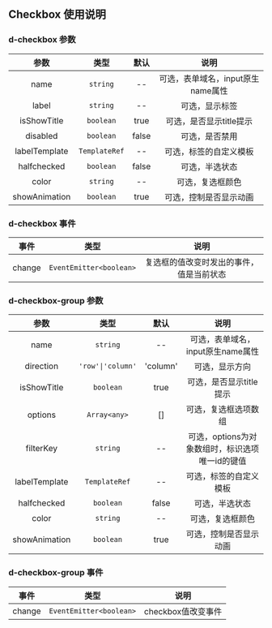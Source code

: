 ## Checkbox 使用说明

### d-checkbox 参数

| 参数                  | 类型                             | 默认            |   说明                                                |
| :-------------------: | :-----------------------------: | :-------------: | :--------------------------------------------------:  |
| name                  | `string`                        | --              | 可选，表单域名，input原生name属性                       |
| label                 | `string`                        | --              | 可选，显示标签                                         |
| isShowTitle           | `boolean`                       | true            | 可选，是否显示title提示                                 |
| disabled              | `boolean`                       | false           | 可选，是否禁用                                         |
| labelTemplate         | `TemplateRef`                   | --              | 可选，标签的自定义模板                                  |
| halfchecked           | `boolean`                       | false           | 可选，半选状态                                         |
| color                 | `string`                        | --              | 可选，复选框颜色                                        |
| showAnimation         | `boolean`                       | true            | 可选，控制是否显示动画                                  |

### d-checkbox 事件

| 事件                  | 类型                             | 说明                                                                    |
| :-------------------: | :-----------------------------: | :--------------------------------------------------------------------:  |
| change              | `EventEmitter<boolean>`         |复选框的值改变时发出的事件，值是当前状态                                     |

### d-checkbox-group 参数

| 参数                  | 类型                             | 默认            |   说明                                                |
| :-------------------: | :-----------------------------: | :-------------: | :--------------------------------------------------:  |
| name                  | `string`                        | --              | 可选，表单域名，input原生name属性                       |
| direction             | `'row'\|'column'`               | 'column'        | 可选，显示方向                                         |
| isShowTitle           | `boolean`                       | true            | 可选，是否显示title提示                                |
| options               | `Array<any>`                    | []              | 可选，复选框选项数组                                   |
| filterKey             | `string`                        | --              | 可选，options为对象数组时，标识选项唯一id的键值          |
| labelTemplate         | `TemplateRef`                   | --              | 可选，标签的自定义模板                                  |
| halfchecked           | `boolean`                       | false           | 可选，半选状态                                         |
| color                 | `string`                        | --              | 可选，复选框颜色                                       |
| showAnimation         | `boolean`                       | true            | 可选，控制是否显示动画                                  |

### d-checkbox-group 事件

| 事件                  | 类型                             | 说明                                                                    |
| :-------------------: | :-----------------------------: | :--------------------------------------------------------------------:  |
| change              | `EventEmitter<boolean>`         | checkbox值改变事件                                                       |

